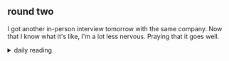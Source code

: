 ## round two

I got another in-person interview tomorrow with the same company. Now that I know what it's like, I'm a lot less nervous. Praying that it goes well.

<details markdown="1">
<summary>daily reading</summary>

| {{ page.date | date: "%B %-d, %Y" }} |
| :-------------: |
| [1 Sam. 4; Rom. 4; Jer. 42; Ps. 18]({% link _Bible/Bible-year-1.md %}) |
| [WCF 22; WSC 76-78; WLC 143-145]({% link _westminster/westminster-month-2.md %}) |
| [The Apostles' Creed](https://threeforms.org/the-apostles-creed/) |

</details>